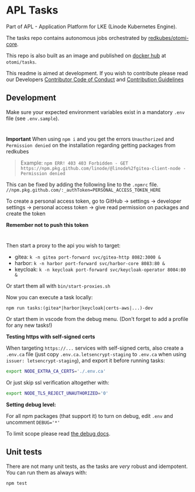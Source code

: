 # APL Tasks

Part of APL - Application Platform for LKE (Linode Kubernetes Engine).

The tasks repo contains autonomous jobs orchestrated by [redkubes/otomi-core](https://github.com/redkubes/otomi-core).

This repo is also built as an image and published on [docker hub](https://hub.docker.com/repository/docker/otomi/tasks) at `otomi/tasks`.

This readme is aimed at development. If you wish to contribute please read our Developers [Contributor Code of Conduct](./docs/CODE_OF_CONDUCT.md) and [Contribution Guidelines](./docs/CONTRIBUTING.md)

## Development

Make sure your expected environment variables exist in a mandatory `.env` file (see `.env.sample`). 
#
**Important**
When using `npm i` and you get the errors `Unauthorized` and `Permission denied` on the installation regarding getting packages from redkubes
> Example: `npm ERR! 403 403 Forbidden - GET https://npm.pkg.github.com/linode/@linode%2fgitea-client-node - Permission denied`

This can be fixed by adding the following line to the `.npmrc` file. 
`//npm.pkg.github.com/:_authToken=PERSONAL_ACCESS_TOKEN_HERE`

To create a personal access token, go to GitHub -> settings -> developer settings -> personal access token -> give read permission on packages and create the token

**Remember not to push this token**
#
Then start a proxy to the api you wish to target:

- gitea: `k -n gitea port-forward svc/gitea-http 8082:3000 &`
- harbor: `k -n harbor port-forward svc/harbor-core 8083:80 &`
- keycloak: `k -n keycloak port-forward svc/keycloak-operator 8084:80 &`

Or start them all with `bin/start-proxies.sh`

Now you can execute a task locally:

```
npm run tasks:(gitea*|harbor|keycloak|certs-aws|...)-dev
```

Or start them in vscode from the debug menu. (Don't forget to add a profile for any new tasks!)

**Testing https with self-signed certs**

When targeting `https://...` services with self-signed certs, also create a `.env.ca` file (just copy `.env.ca.letsencrypt-staging` to `.env.ca` when using `issuer: letsencrypt-staging`), and export it before running tasks:

```bash
export NODE_EXTRA_CA_CERTS='./.env.ca'
```

Or just skip ssl verification altogether with:

```bash
export NODE_TLS_REJECT_UNAUTHORIZED='0'
```
**Setting debug level:**

For all npm packages (that support it) to turn on debug, edit `.env` and uncomment `DEBUG='*'`

To limit scope please read [the debug docs](https://github.com/visionmedia/debug).

## Unit tests

There are not many unit tests, as the tasks are _very_ robust and idempotent. You can run them as always with:

```
npm test
```

